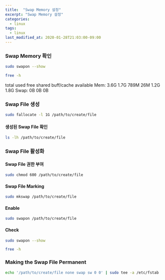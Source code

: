 ```yaml
---
title:  "Swap Memory 설정"
excerpt: "Swap Memory 설정"
categories:
  - linux
tags:
  - linux
last_modified_at: 2020-01-28T21:03:00-09:00
---
```


### Swap Memory 확인
```bash
sudo swapon --show
```
```bash
free -h
```

total        used        free      shared  buff/cache   available
Mem:           3.6G        1.7G        789M         26M        1.2G        1.8G
Swap:            0B          0B          0B

### Swap File 생성

```bash
sudo fallocate -l 1G /path/to/create/file
```
#### 생성된 Swap File 확인
```bash
ls -lh /path/to/create/file
```
### Swap File 활성화

#### Swap File 권한 부여
```bash
sudo chmod 600 /path/to/create/file
```
#### Swap File Marking
```bash
sudo mkswap /path/to/create/file
```
#### Enable
```bash
sudo swapon /path/to/create/file
```
#### Check
```bash
sudo swapon --show
```
```bash
free -h
```
### Making the Swap File Permanent
```bash
echo '/path/to/create/file none swap sw 0 0' | sudo tee -a /etc/fstab
```
